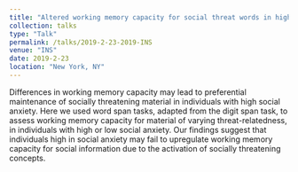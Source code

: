 ```yaml
---
title: "Altered working memory capacity for social threat words in high versus low social anxiety"
collection: talks
type: "Talk"
permalink: /talks/2019-2-23-2019-INS
venue: "INS"
date: 2019-2-23
location: "New York, NY"
---
```


Differences in working memory capacity may lead to preferential maintenance of socially threatening material in individuals with high social anxiety. Here we used word span tasks, adapted from the digit span task, to assess working memory capacity for material of varying threat-relatedness, in individuals with high or low social anxiety. Our findings suggest that individuals high in social anxiety may fail to upregulate working memory capacity for social information due to the activation of socially threatening concepts.
